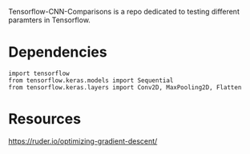 Tensorflow-CNN-Comparisons is a repo dedicated to testing different paramters in Tensorflow.


# Dependencies
```
import tensorflow
from tensorflow.keras.models import Sequential
from tensorflow.keras.layers import Conv2D, MaxPooling2D, Flatten
```
# Resources


https://ruder.io/optimizing-gradient-descent/
